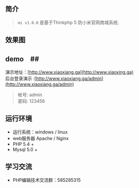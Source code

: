## 简介 ##
> `mi v1.0.0` 是基于Thinkphp 5 防小米官网商城系统.
## 效果图 ##
## demo　##
演示地址：[http://www.xiaoxiang.ga](http://www.xiaoxing.ga)
<br />
后台登录演示 :[http://www.xiaoxiang.ga/admin](http://www.xiaoxiang.ga/admin)
> 帐号: admin <br />
> 密码: 123456
## 运行环境 ##
- 运行系统：windows / linux
- web服务器 Apache / Nginx
- PHP 5.4 +
- Mysql 5.0 +
## 学习交流 ##
- PHP编辑技术交流群：585285315 